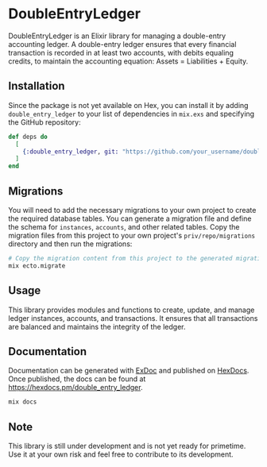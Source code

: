 # DoubleEntryLedger

DoubleEntryLedger is an Elixir library for managing a double-entry accounting ledger. A double-entry ledger ensures that every financial transaction is recorded in at least two accounts, with debits equaling credits, to maintain the accounting equation: Assets = Liabilities + Equity.

## Installation

Since the package is not yet available on Hex, you can install it by adding `double_entry_ledger` to your list of dependencies in `mix.exs` and specifying the GitHub repository:

```elixir
def deps do
  [
    {:double_entry_ledger, git: "https://github.com/your_username/double_entry_ledger.git", branch: "main"}
  ]
end
```

## Migrations

You will need to add the necessary migrations to your own project to create the required database tables. You can generate a migration file and define the schema for `instances`, `accounts`, and other related tables. Copy the migration files from this project to your own project's `priv/repo/migrations` directory and then run the migrations:

```sh
# Copy the migration content from this project to the generated migration file
mix ecto.migrate
```

## Usage

This library provides modules and functions to create, update, and manage ledger instances, accounts, and transactions. It ensures that all transactions are balanced and maintains the integrity of the ledger.

## Documentation

Documentation can be generated with [ExDoc](https://github.com/elixir-lang/ex_doc) and published on [HexDocs](https://hexdocs.pm). Once published, the docs can be found at <https://hexdocs.pm/double_entry_ledger>.

```sh
mix docs
```

## Note

This library is still under development and is not yet ready for primetime. Use it at your own risk and feel free to contribute to its development.
